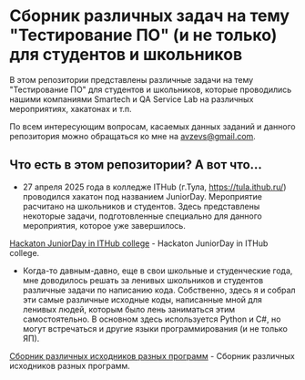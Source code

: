 # Сборник различных задач на тему "Тестирование ПО" (и не только) для студентов и школьников

В этом репозитории представлены различные задачи на тему "Тестирование ПО" для студентов и школьников, которые проводились нашими компаниями Smartech и QA Service Lab на различных мероприятиях, хакатонах и т.п.

По всем интересующим вопросам, касаемых данных заданий и данного репозитория можно обращаться ко мне на avzevs@gmail.com.

## Что есть в этом репозитории? А вот что...

- 27 апреля 2025 года в колледже ITHub (г.Тула, https://tula.ithub.ru/) проводился хакатон под названием JuniorDay. Мероприятие расчитано на школьников и студентов.
Здесь представлены некоторые задачи, подготовленные специально для данного мероприятия, которое уже завершилось.

[Hackaton JuniorDay in ITHub college](JuniorDay_2025/README.md) - Hackaton JuniorDay in ITHub college.


- Когда-то давным-давно, еще в свои школьные и студенческие года, мне доводилось решать за ленивых школьников и студентов различные задачи по написанию кода. Собственно, здесь я и собрал эти самые различные исходные коды, написанные мной для ленивых людей, которым было лень заниматься этим самостоятельно. В основном здесь используется Python и C#, но могут встречаться и другие языки программирования (и не только ЯП).

[Сборник различных исходников разных программ](SoftwareSourcesCollectionVarious/README.md) - Сборник различных исходников разных программ.
